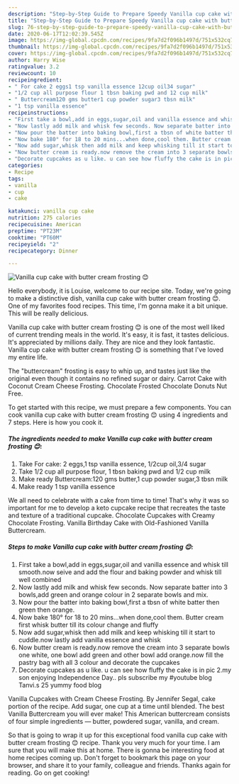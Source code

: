 ```yaml
---
description: "Step-by-Step Guide to Prepare Speedy Vanilla cup cake with butter cream frosting 😊"
title: "Step-by-Step Guide to Prepare Speedy Vanilla cup cake with butter cream frosting 😊"
slug: 76-step-by-step-guide-to-prepare-speedy-vanilla-cup-cake-with-butter-cream-frosting
date: 2020-06-17T12:02:39.545Z
image: https://img-global.cpcdn.com/recipes/9fa7d2f096b1497d/751x532cq70/vanilla-cup-cake-with-butter-cream-frosting-😊-recipe-main-photo.jpg
thumbnail: https://img-global.cpcdn.com/recipes/9fa7d2f096b1497d/751x532cq70/vanilla-cup-cake-with-butter-cream-frosting-😊-recipe-main-photo.jpg
cover: https://img-global.cpcdn.com/recipes/9fa7d2f096b1497d/751x532cq70/vanilla-cup-cake-with-butter-cream-frosting-😊-recipe-main-photo.jpg
author: Harry Wise
ratingvalue: 3.2
reviewcount: 10
recipeingredient:
- " For cake 2 eggs1 tsp vanilla essence 12cup oil34 sugar"
- "1/2 cup all purpose flour 1 tbsn baking pwd and 12 cup milk"
- " Buttercream120 gms butter1 cup powder sugar3 tbsn milk"
- "1 tsp vanilla essence"
recipeinstructions:
- "First take a bowl,add in eggs,sugar,oil and vanilla essence and whisk till smooth.now seive and add the flour and baking powder and whisk till well combined"
- "Now lastly add milk and whisk few seconds. Now separate batter into 3 bowls,add green and orange colour in 2 separate bowls and mix."
- "Now pour the batter into baking bowl,first a tbsn of white batter then green then orange."
- "Now bake 180° for 18 to 20 mins...when done,cool them. Butter cream first whisk butter till its colour change and fluffy"
- "Now add sugar,whisk then add milk and keep whisking till it start to cuddle.now lastly add vanilla essence and whisk"
- "Now butter cream is ready.now remove the cream into 3 separate bowls one white, one bowl add green and other bowl add orange.now fill the pastry bag with all 3 colour and decorate the cupcakes"
- "Decorate cupcakes as u like. u can see how fluffy the cake is in pic 2.my son enjoying Independence Day.. pls subscribe my #youtube blog Tanvi.s 25 yummy food blog"
categories:
- Recipe
tags:
- vanilla
- cup
- cake

katakunci: vanilla cup cake 
nutrition: 275 calories
recipecuisine: American
preptime: "PT23M"
cooktime: "PT60M"
recipeyield: "2"
recipecategory: Dinner

---
```



![Vanilla cup cake with butter cream frosting 😊](https://img-global.cpcdn.com/recipes/9fa7d2f096b1497d/751x532cq70/vanilla-cup-cake-with-butter-cream-frosting-😊-recipe-main-photo.jpg)

Hello everybody, it is Louise, welcome to our recipe site. Today, we're going to make a distinctive dish, vanilla cup cake with butter cream frosting 😊. One of my favorites food recipes. This time, I'm gonna make it a bit unique. This will be really delicious.

Vanilla cup cake with butter cream frosting 😊 is one of the most well liked of current trending meals in the world. It's easy, it is fast, it tastes delicious. It's appreciated by millions daily. They are nice and they look fantastic. Vanilla cup cake with butter cream frosting 😊 is something that I've loved my entire life.

The &#34;buttercream&#34; frosting is easy to whip up, and tastes just like the original even though it contains no refined sugar or dairy. Carrot Cake with Coconut Cream Cheese Frosting. Chocolate Frosted Chocolate Donuts Nut Free.


To get started with this recipe, we must prepare a few components. You can cook vanilla cup cake with butter cream frosting 😊 using 4 ingredients and 7 steps. Here is how you cook it.

<!--inarticleads1-->

##### The ingredients needed to make Vanilla cup cake with butter cream frosting 😊:

1. Take  For cake: 2 eggs,1 tsp vanilla essence, 1/2cup oil,3/4 sugar
1. Take 1/2 cup all purpose flour, 1 tbsn baking pwd and 1/2 cup milk
1. Make ready  Buttercream:120 gms butter,1 cup powder sugar,3 tbsn milk
1. Make ready 1 tsp vanilla essence


We all need to celebrate with a cake from time to time! That&#39;s why it was so important for me to develop a keto cupcake recipe that recreates the taste and texture of a traditional cupcake. Chocolate Cupcakes with Creamy Chocolate Frosting. Vanilla Birthday Cake with Old-Fashioned Vanilla Buttercream. 

<!--inarticleads2-->

##### Steps to make Vanilla cup cake with butter cream frosting 😊:

1. First take a bowl,add in eggs,sugar,oil and vanilla essence and whisk till smooth.now seive and add the flour and baking powder and whisk till well combined
1. Now lastly add milk and whisk few seconds. Now separate batter into 3 bowls,add green and orange colour in 2 separate bowls and mix.
1. Now pour the batter into baking bowl,first a tbsn of white batter then green then orange.
1. Now bake 180° for 18 to 20 mins...when done,cool them. Butter cream first whisk butter till its colour change and fluffy
1. Now add sugar,whisk then add milk and keep whisking till it start to cuddle.now lastly add vanilla essence and whisk
1. Now butter cream is ready.now remove the cream into 3 separate bowls one white, one bowl add green and other bowl add orange.now fill the pastry bag with all 3 colour and decorate the cupcakes
1. Decorate cupcakes as u like. u can see how fluffy the cake is in pic 2.my son enjoying Independence Day.. pls subscribe my #youtube blog Tanvi.s 25 yummy food blog


Vanilla Cupcakes with Cream Cheese Frosting. By Jennifer Segal, cake portion of the recipe. Add sugar, one cup at a time until blended. The best Vanilla Buttercream you will ever make! This American buttercream consists of four simple ingredients — butter, powdered sugar, vanilla, and cream. 

So that is going to wrap it up for this exceptional food vanilla cup cake with butter cream frosting 😊 recipe. Thank you very much for your time. I am sure that you will make this at home. There is gonna be interesting food at home recipes coming up. Don't forget to bookmark this page on your browser, and share it to your family, colleague and friends. Thanks again for reading. Go on get cooking!
